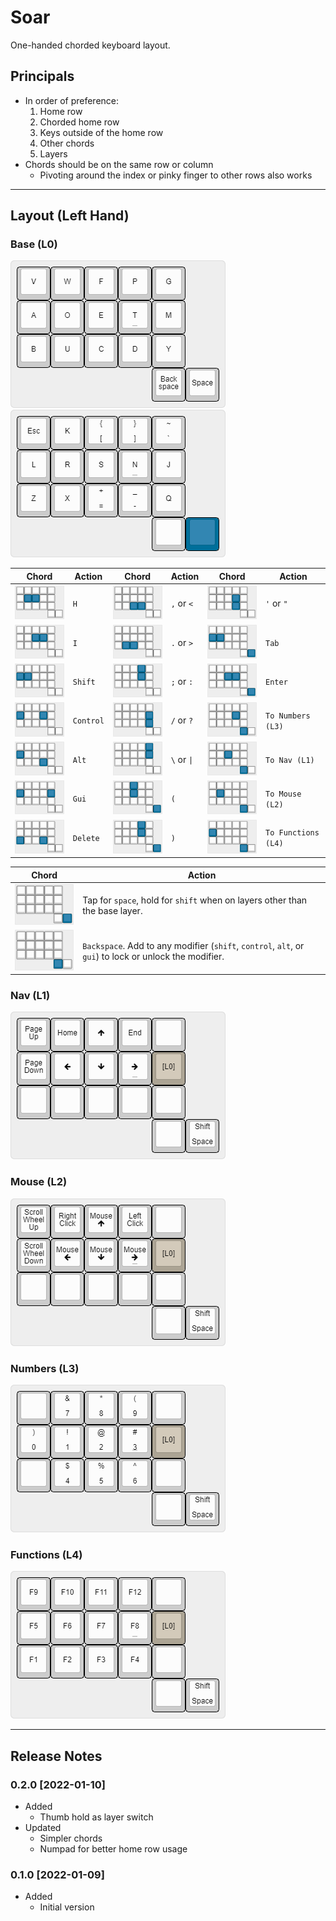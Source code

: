 # Soar
One-handed chorded keyboard layout.

## Principals

* In order of preference:
    1. Home row
    2. Chorded home row
    3. Keys outside of the home row
    4. Other chords
    5. Layers
* Chords should be on the same row or column
    * Pivoting around the index or pinky finger to other rows also works

---

## Layout (Left Hand)

### Base (L0)

![Base](/images/base.png) ![Secondary](/images/secondary.png)

Chord | Action | Chord | Action | Chord | Action
--- | --- | --- | --- | --- | ---
![h](/images/h.png) | `H` | ![comma](/images/comma.png) | `,` or `<` | ![apos](/images/apos.png) | `'` or `"`
![i](/images/i.png) | `I` | ![period](/images/period.png) | `.` or `>` | ![tab](/images/tab.png) | `Tab`
![shift](/images/shift.png) | `Shift` | ![semicolon](/images/semicolon.png) | `;` or `:` | ![enter](/images/enter.png) | `Enter`
![ctrl](/images/ctrl.png) | `Control` | ![slash](/images/slash.png) | `/` or `?` | ![l3](/images/l3.png) | `To Numbers (L3)`
![alt](/images/alt.png) | `Alt` | ![backslash](/images/backslash.png) | `\` or `\|` | ![l1](/images/l1.png) | `To Nav (L1)`
![gui](/images/gui.png) | `Gui` | ![left paren](/images/lparen.png) | `(` | ![l2](/images/l2.png) | `To Mouse (L2)`
![delete](/images/del.png) | `Delete` | ![right paren](/images/rparen.png) | `)` | ![l4](/images/l4.png) | `To Functions (L4)`

Chord | Action
--- | ---
![shift](/images/layer-shift.png) | Tap for `space`, hold for `shift` when on layers other than the base layer.
![lock](/images/lock.png) | `Backspace`. Add to any modifier (`shift`, `control`, `alt`, or `gui`) to lock or unlock the modifier.

### Nav (L1)

![Nav](/images/nav.png)

### Mouse (L2)

![Mouse](/images/mouse.png)

### Numbers (L3)

![Numbers](/images/numbers.png)

### Functions (L4)

![Functions](/images/functions.png)

---

## Release Notes

### 0.2.0 [2022-01-10]

* Added
    * Thumb hold as layer switch
* Updated
    * Simpler chords
    * Numpad for better home row usage

### 0.1.0 [2022-01-09]

* Added
    * Initial version